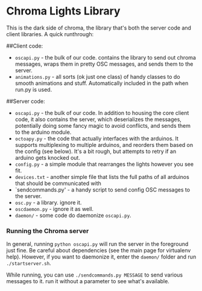 # Chroma Lights Library
This is the dark side of chroma, the library that's both the server code and client libraries. A quick runthrough:

##Client code:
* `oscapi.py` - the bulk of our code. contains the library to send out chroma messages, wraps them in pretty OSC messages, and sends them to the server.
* `animations.py` - all sorts (ok just one class) of handy classes to do smooth animations and stuff. Automatically included in the path when run.py is used.

##Server code:
* `oscapi.py` - the bulk of our code. In addition to housing the core client code, it also contains the server, which deserializes the messages, potentially doing some fancy magic to avoid conflicts, and sends them to the arduino module.
* `octoapy.py` - the code that actually interfaces with the arduinos. It supports multiplexing to multiple arduinos, and reorders them based on the config (see below). It's a bit rough, but attempts to retry if an arduino gets knocked out.
* `config.py` - a simple module that rearranges the lights however you see fit.
* `devices.txt` - another simple file that lists the full paths of all arduinos that should be communicated with
* `sendcommands.py' - a handy script to send config OSC messages to the server.
* `osc.py` - a library. ignore it.
* `oscdaemon.py` - ignore it as well.
* `daemon/` - some code do daemonize `oscapi.py`.

### Running the Chroma server
In general, running `python oscapi.py` will run the server in the foreground just fine. Be careful about dependencies (see the main page for virtualenv help).
However, if you want to daemonize it, enter the `daemon/` folder and run `./startserver.sh`.

While running, you can use `./sendcommands.py MESSAGE` to send various messages to it. run it without a parameter to see what's available.
